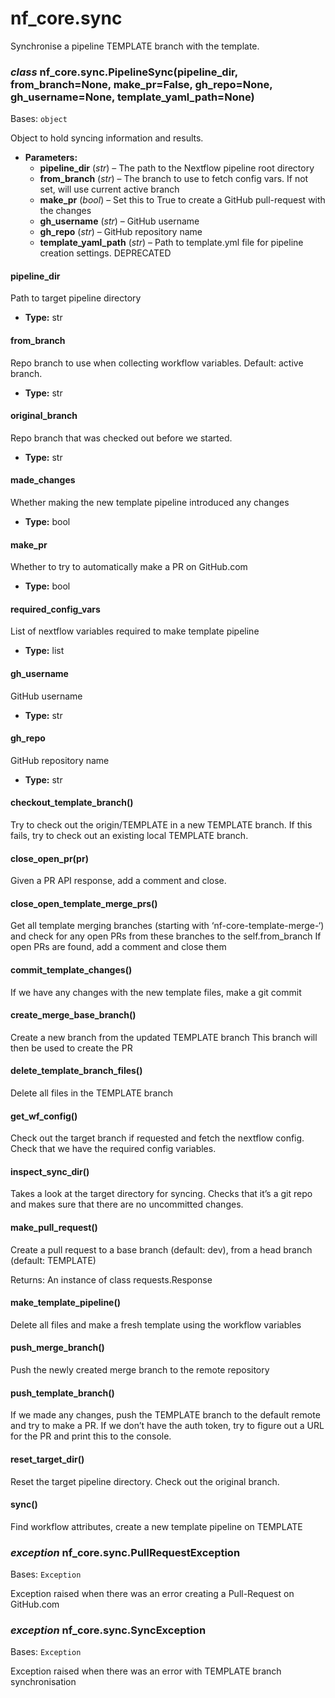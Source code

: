 # nf_core.sync

Synchronise a pipeline TEMPLATE branch with the template.

### _class_ nf_core.sync.PipelineSync(pipeline_dir, from_branch=None, make_pr=False, gh_repo=None, gh_username=None, template_yaml_path=None)

Bases: `object`

Object to hold syncing information and results.

- **Parameters:**
  - **pipeline_dir** (_str_) – The path to the Nextflow pipeline root directory
  - **from_branch** (_str_) – The branch to use to fetch config vars. If not set, will use current active branch
  - **make_pr** (_bool_) – Set this to True to create a GitHub pull-request with the changes
  - **gh_username** (_str_) – GitHub username
  - **gh_repo** (_str_) – GitHub repository name
  - **template_yaml_path** (_str_) – Path to template.yml file for pipeline creation settings. DEPRECATED

#### pipeline_dir

Path to target pipeline directory

- **Type:**
  str

#### from_branch

Repo branch to use when collecting workflow variables. Default: active branch.

- **Type:**
  str

#### original_branch

Repo branch that was checked out before we started.

- **Type:**
  str

#### made_changes

Whether making the new template pipeline introduced any changes

- **Type:**
  bool

#### make_pr

Whether to try to automatically make a PR on GitHub.com

- **Type:**
  bool

#### required_config_vars

List of nextflow variables required to make template pipeline

- **Type:**
  list

#### gh_username

GitHub username

- **Type:**
  str

#### gh_repo

GitHub repository name

- **Type:**
  str

#### checkout_template_branch()

Try to check out the origin/TEMPLATE in a new TEMPLATE branch.
If this fails, try to check out an existing local TEMPLATE branch.

#### close_open_pr(pr)

Given a PR API response, add a comment and close.

#### close_open_template_merge_prs()

Get all template merging branches (starting with ‘nf-core-template-merge-‘)
and check for any open PRs from these branches to the self.from_branch
If open PRs are found, add a comment and close them

#### commit_template_changes()

If we have any changes with the new template files, make a git commit

#### create_merge_base_branch()

Create a new branch from the updated TEMPLATE branch
This branch will then be used to create the PR

#### delete_template_branch_files()

Delete all files in the TEMPLATE branch

#### get_wf_config()

Check out the target branch if requested and fetch the nextflow config.
Check that we have the required config variables.

#### inspect_sync_dir()

Takes a look at the target directory for syncing. Checks that it’s a git repo
and makes sure that there are no uncommitted changes.

#### make_pull_request()

Create a pull request to a base branch (default: dev),
from a head branch (default: TEMPLATE)

Returns: An instance of class requests.Response

#### make_template_pipeline()

Delete all files and make a fresh template using the workflow variables

#### push_merge_branch()

Push the newly created merge branch to the remote repository

#### push_template_branch()

If we made any changes, push the TEMPLATE branch to the default remote
and try to make a PR. If we don’t have the auth token, try to figure out a URL
for the PR and print this to the console.

#### reset_target_dir()

Reset the target pipeline directory. Check out the original branch.

#### sync()

Find workflow attributes, create a new template pipeline on TEMPLATE

### _exception_ nf_core.sync.PullRequestException

Bases: `Exception`

Exception raised when there was an error creating a Pull-Request on GitHub.com

### _exception_ nf_core.sync.SyncException

Bases: `Exception`

Exception raised when there was an error with TEMPLATE branch synchronisation
